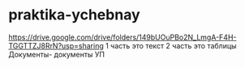 # praktika-ychebnay
https://drive.google.com/drive/folders/149bUOuPBo2N_LmgA-F4H-TGGTTZJ8RrN?usp=sharing
1 часть это текст
2 часть это таблицы
Документы- документы УП

